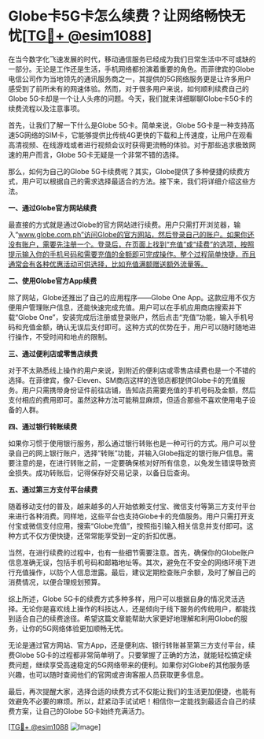 # Globe卡5G卡怎么续费？让网络畅快无忧[[TG💪+ @esim1088](https://t.me/s/esim1088)]

在当今数字化飞速发展的时代，移动通信服务已经成为我们日常生活中不可或缺的一部分。无论是工作还是生活，手机网络都扮演着重要的角色。而菲律宾的Globe电信公司作为当地领先的通讯服务商之一，其提供的5G网络服务更是让许多用户感受到了前所未有的网速体验。然而，对于很多用户来说，如何顺利续费自己的Globe 5G卡却是一个让人头疼的问题。今天，我们就来详细聊聊Globe卡5G卡的续费流程以及注意事项。

首先，让我们了解一下什么是Globe 5G卡。简单来说，Globe 5G卡是一种支持高速5G网络的SIM卡，它能够提供比传统4G更快的下载和上传速度，让用户在观看高清视频、在线游戏或者进行视频会议时获得更流畅的体验。对于那些追求极致网速的用户而言，Globe 5G卡无疑是一个非常不错的选择。

那么，如何为自己的Globe 5G卡续费呢？其实，Globe提供了多种便捷的续费方式，用户可以根据自己的需求选择最适合的方法。接下来，我们将详细介绍这些方法。

**一、通过Globe官方网站续费**

最直接的方式就是通过Globe的官方网站进行续费。用户只需打开浏览器，输入“www.globe.com.ph”访问Globe的官方网站，然后登录自己的账户。如果你还没有账户，需要先注册一个。登录后，在页面上找到“充值”或“续费”的选项，按照提示输入你的手机号码和需要充值的金额即可完成操作。整个过程简单快捷，而且通常会有各种优惠活动可供选择，比如充值满额赠送额外流量等。

**二、使用Globe官方App续费**

除了网站，Globe还推出了自己的应用程序——Globe One App。这款应用不仅方便用户管理账户信息，还能快速完成充值。用户可以在手机应用商店搜索并下载“Globe One”，安装完成后注册或登录账户，然后点击“充值”功能，输入手机号码和充值金额，确认无误后支付即可。这种方式的优势在于，用户可以随时随地进行操作，不受时间和地点的限制。

**三、通过便利店或零售店续费**

对于不太熟悉线上操作的用户来说，到附近的便利店或零售店续费也是一个不错的选择。在菲律宾，像7-Eleven、SM商店这样的连锁店都提供Globe卡的充值服务。用户只需携带身份证件前往店铺，告知店员需要充值的手机号码及金额，然后支付相应的费用即可。虽然这种方法可能稍显麻烦，但适合那些不喜欢使用电子设备的人群。

**四、通过银行转账续费**

如果你习惯于使用银行服务，那么通过银行转账也是一种可行的方式。用户可以登录自己的网上银行账户，选择“转账”功能，并输入Globe指定的银行账户信息。需要注意的是，在进行转账之前，一定要确保核对好所有信息，以免发生错误导致资金损失。成功转账后，记得保存好交易记录，以备日后查询。

**五、通过第三方支付平台续费**

随着移动支付的普及，越来越多的人开始依赖支付宝、微信支付等第三方支付平台来进行各种消费。同样地，这些平台也支持Globe卡的充值服务。用户只需打开支付宝或微信支付应用，搜索“Globe充值”，按照指引输入相关信息并支付即可。这种方式不仅方便快捷，还常常能享受到一定的折扣优惠。

当然，在进行续费的过程中，也有一些细节需要注意。首先，确保你的Globe账户信息准确无误，包括手机号码和邮箱地址等。其次，避免在不安全的网络环境下进行充值操作，以防个人信息泄露。最后，建议定期检查账户余额，及时了解自己的消费情况，以便合理规划预算。

综上所述，Globe 5G卡的续费方式多种多样，用户可以根据自身的情况灵活选择。无论你是喜欢线上操作的科技达人，还是倾向于线下服务的传统用户，都能找到适合自己的续费途径。希望这篇文章能帮助大家更好地理解和利用Globe的服务，让你的5G网络体验更加顺畅无忧。

无论是通过官方网站、官方App，还是便利店、银行转账甚至第三方支付平台，续费Globe 5G卡的过程都非常简单明了。只要掌握了正确的方法，就能轻松搞定续费问题，继续享受高速稳定的5G网络带来的便利。如果你对Globe的其他服务感兴趣，也可以随时查阅他们的官网或咨询客服人员获取更多信息。

最后，再次提醒大家，选择合适的续费方式不仅能让我们的生活更加便捷，也能有效避免不必要的麻烦。所以，赶紧动手试试吧！相信你一定能找到最适合自己的续费方案，让自己的Globe 5G卡始终充满活力。

[[TG💪+ @esim1088](https://t.me/s/esim1088) ![Image](https://i.postimg.cc/4NQfJmqS/Snipaste-2025-05-13-00-14-12.png)]